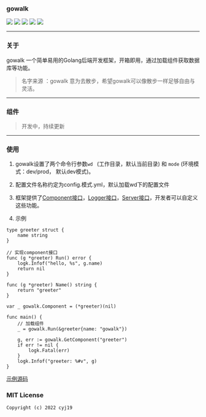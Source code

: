 ### gowalk
![](https://img.shields.io/github/go-mod/go-version/cyj19/gowalk/master) ![](https://img.shields.io/badge/viper-v1.13.0-blue) ![](https://img.shields.io/badge/zap-v1.17.0-blue) ![](https://img.shields.io/badge/lumberjack-v2.0.0-blue) ![](https://img.shields.io/github/license/cyj19/gowalk)

---

### 关于
gowalk 一个简单易用的Golang后端开发框架，开箱即用，通过加载组件获取数据库等功能。
> 名字来源 ：gowalk 意为去散步，希望gowalk可以像散步一样足够自由与灵活。

---

### 组件
> 开发中，持续更新

---

### 使用
1. gowalk设置了两个命令行参数`wd ` (工作目录，默认当前目录) 和 `mode` (环境模式：dev/prod， 默认dev模式)。

2. 配置文件名称约定为config.模式.yml，默认加载wd下的配置文件
3. 框架提供了[Component接口](https://github.com/cyj19/gowalk/blob/main/component.go)，[Logger接口](https://github.com/cyj19/gowalk/blob/main/logk/logger.go)，[Server接口](https://github.com/cyj19/gowalk/blob/main/transport/transport.go)，开发者可以自定义这些功能。
4. 示例  
```
type greeter struct {
    name string
}

// 实现component接口
func (g *greeter) Run() error {
    logk.Infof("hello, %s", g.name)
    return nil
}

func (g *greeter) Name() string {
    return "greeter"
}

var _ gowalk.Component = (*greeter)(nil)

func main() {
    // 加载组件
    _ = gowalk.Run(&greeter{name: "gowalk"})
    
    g, err := gowalk.GetComponent("greeter")
    if err != nil {
        logk.Fatal(err)
    }
    logk.Infof("greeter: %#v", g)
}

```
[示例源码](https://github.com/cyj19/gowalk/tree/main/examples/greeter)

### MIT License

    Copyright (c) 2022 cyj19